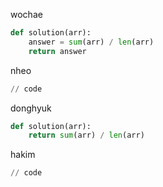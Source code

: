 wochae
```py
def solution(arr):
    answer = sum(arr) / len(arr)
    return answer
```
nheo
```py
// code
```
donghyuk
```py
def solution(arr):
    return sum(arr) / len(arr)
```
hakim
```py
// code
```

